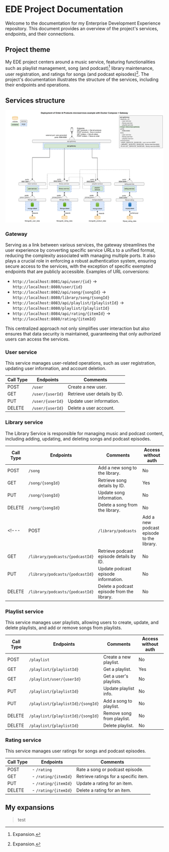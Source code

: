 # EDE Project Documentation

Welcome to the documentation for my Enterprise Development Experience repository. This document provides an overview of the project's services, endpoints, and their connections.

## Project theme

My EDE project centers around a music service, featuring functionalities such as playlist management, song (and podcast)[^1] library maintenance, user registration, and ratings for songs (and podcast episodes)[^1]. The project's documentation illustrates the structure of the services, including their endpoints and operations.

[^1]: Expansion.
## Services structure

![Project diagram](projectDiagram.png)

### Gateway

Serving as a link between various services, the gateway streamlines the user experience by converting specific service URLs to a unified format, reducing the complexity associated with managing multiple ports. It also plays a crucial role in enforcing a robust authentication system, ensuring secure access to the services, with the exception of specific exempted endpoints that are publicly accessible. 
Examples of URL conversions:

- `http://localhost:8081/api/user/{id}` -> `http://localhost:8080/user/{id}`
- `http://localhost:8082/api/song/{songId}` -> `http://localhost:8080/library/song/{songId}`
- `http://localhost:8083/api/playlist/{playlistId}` -> `http://localhost:8080/playlist/{playlistId}`
- `http://localhost:8084/api/rating/{itemId}` -> `http://localhost:8080/rating/{itemId}`

This centralized approach not only simplifies user interaction but also ensures that data security is maintained, guaranteeing that only authorized users can access the services.

### User service

This service manages user-related operations, such as user registration, updating user information, and account deletion.

| Call Type | Endpoints        | Comments                     |
| --------- | ---------------- | ---------------------------- |
| POST      | `/user`          | Create a new user.           |
| GET       | `/user/{userId}` | Retrieve user details by ID. |
| PUT       | `/user/{userId}` | Update user information.     |
| DELETE    | `/user/{userId}` | Delete a user account.       |

### Library service

The Library Service is responsible for managing music and podcast content, including adding, updating, and deleting songs and podcast episodes.

| Call Type | Endpoints                       | Comments                                   | Access without auth |
| --------- | ------------------------------- | ------------------------------------------ | ------------------- |
| POST      | `/song`                 | Add a new song to the library.             | No |
| GET       | `/song/{songId}`        | Retrieve song details by ID.               | Yes |
| PUT       | `/song/{songId}`        | Update song information.                   | No |
| DELETE    | `/song/{songId}`        | Delete a song from the library.            | No |
<!---| POST      | `/library/podcasts`             | Add a new podcast episode to the library.  | No |
| GET       | `/library/podcasts/{podcastId}` | Retrieve podcast episode details by ID.    | No |
| PUT       | `/library/podcasts/{podcastId}` | Update podcast episode information.        | No |
| DELETE    | `/library/podcasts/{podcastId}` | Delete a podcast episode from the library. | No |-->

### Playlist service

This service manages user playlists, allowing users to create, update, and delete playlists, and add or remove songs from playlists.

| Call Type | Endpoints                         | Comments                   | Access without auth |
| --------- | --------------------------------- | -------------------------- | ------------------- |
| POST      | `/playlist`                       | Create a new playlist.     | No |
| GET       | `/playlist/{playlistId}`          | Get a playlist.            | Yes |
| GET       | `/playlist/user/{userId}`         | Get a user's playlists.    | No |
| PUT       | `/playlist/{playlistId}`          | Update playlist info.      | No |
| PUT       | `/playlist/{playlistId}/{songId}` | Add a song to playlist.    | No |
| DELETE    | `/playlist/{playlistId}/{songId}` | Remove song from playlist. | No |
| DELETE    | `/playlist/{playlistId}`          | Delete playlist.           | No |

### Rating service

This service manages user ratings for songs and podcast episodes.

| Call Type | Endpoints          | Comments                              |
| --------- | ------------------ | ------------------------------------- |
| POST      | - `/rating`        | Rate a song or podcast episode.       |
| GET       | - `/rating/{itemId}` | Retrieve ratings for a specific item. |
| PUT       | - `/rating/{itemId}` | Update a rating for an item.          |
| DELETE    | - `/rating/{itemId}` | Delete a rating for an item.          |

## My expansions
> test
